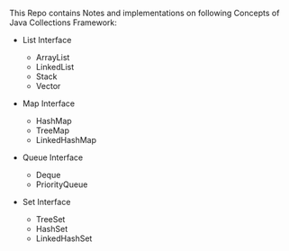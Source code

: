 This Repo contains Notes and implementations on following Concepts of Java Collections Framework:
    
- List Interface
  - ArrayList
  - LinkedList
  - Stack
  - Vector


- Map Interface
  - HashMap
  - TreeMap
  - LinkedHashMap


- Queue Interface
  - Deque
  - PriorityQueue


- Set Interface
  - TreeSet
  - HashSet
  - LinkedHashSet

